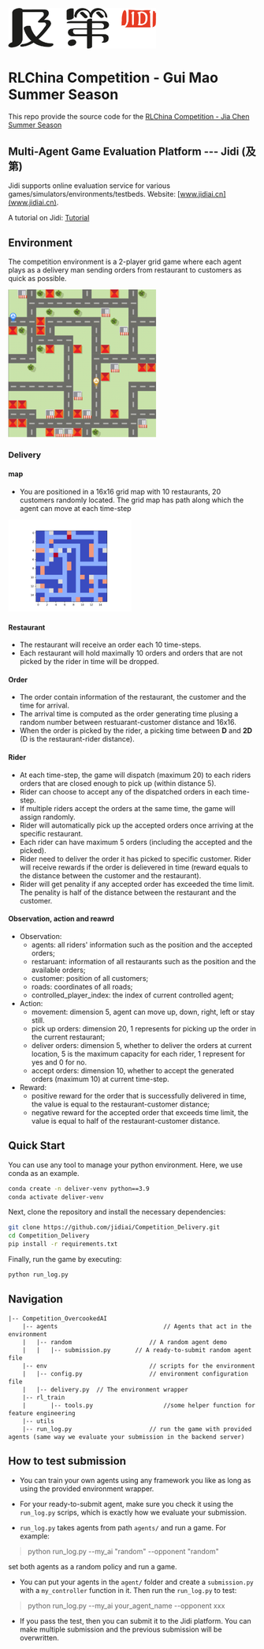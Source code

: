 <img src="imgs/Jidi%20logo.png" width='300px'> 

# RLChina Competition - Gui Mao Summer Season

This repo provide the source code for the [RLChina Competition - Jia Chen Summer Season](http://www.jidiai.cn/compete_detail?compete=53)



## Multi-Agent Game Evaluation Platform --- Jidi (及第)
Jidi supports online evaluation service for various games/simulators/environments/testbeds. Website: [www.jidiai.cn](www.jidiai.cn).

A tutorial on Jidi: [Tutorial](https://github.com/jidiai/ai_lib/blob/master/assets/Jidi%20tutorial.pdf)


## Environment
The competition environment is a 2-player grid game where each agent plays as a delivery man sending orders from restaurant to customers as quick as possible.

<img src='imgs/delivery.gif' width=300>


### Delivery

#### map

- You are positioned in a 16x16 grid map with 10 restaurants, 20 customers randomly located. The grid map has path along which the agent can move at each time-step

<img src='imgs/delivery_map.png' width=250>

#### Restaurant
- The restaurant will receive an order each 10 time-steps. 
- Each restaurant will hold maximally 10 orders and orders that are not picked by the rider in time will be dropped.

#### Order
- The order contain information of the restaurant, the customer and the time for arrival.
- The arrival time is computed as the order generating time plusing a random number between restuarant-customer distance and 16x16.
- When the order is picked by the rider, a picking time between **D** and **2D** (D is the restaurant-rider distance). 

#### Rider
- At each time-step, the game will dispatch (maximum 20) to each riders orders that are closed enough to pick up (within distance 5).
- Rider can choose to accept any of the dispatched orders in each time-step.
- If multiple riders accept the orders at the same time, the game will assign randomly.
- Rider will automatically pick up the accepted orders once arriving at the specific restaurant.
- Each rider can have maximum 5 orders (including the accepted and the picked).
- Rider need to deliver the order it has picked to specific customer. Rider will receive rewards if the order is delievered in time (reward equals to the distance between the customer and the restaurant).
- Rider will get penality if any accepted order has exceeded the time limit. The penality is half of the distance between the restaurant and the customer.

#### Observation, action and reawrd
- Observation: 
  - agents: all riders' information such as the position and the accepted orders;
  - restaruant: information of all restaurants such as the position and the available orders;
  - customer: position of all customers;
  - roads: coordinates of all roads;
  - controlled_player_index: the index of current controlled agent;
- Action:
  - movement: dimension 5, agent can move up, down, right, left or stay still.
  - pick up orders: dimension 20, 1 represents for picking up the order in the current restaurant;
  - deliver orders: dimension 5, whether to deliver the orders at current location, 5 is the maximum capacity for each rider, 1 represent for yes and 0 for no.
  - accept orders: dimension 10, whether to accept the generated orders (maximum 10) at current time-step.
- Reward:
  - positive reward for the order that is successfully delivered in time, the value is equal to the restaurant-customer distance;
  - negative reward for the accepted order that exceeds time limit, the value is equal to half of the restaurant-customer distance.

## Quick Start

You can use any tool to manage your python environment. Here, we use conda as an example.

```bash
conda create -n deliver-venv python==3.9  
conda activate deliver-venv
```

Next, clone the repository and install the necessary dependencies:
```bash
git clone https://github.com/jidiai/Competition_Delivery.git
cd Competition_Delivery
pip install -r requirements.txt
```

Finally, run the game by executing:
```bash
python run_log.py
```


## Navigation

```
|-- Competition_OvercookedAI               
	|-- agents                              // Agents that act in the environment
	|	|-- random                      // A random agent demo
	|	|	|-- submission.py       // A ready-to-submit random agent file
	|-- env		                        // scripts for the environment
	|	|-- config.py                   // environment configuration file
	|	|-- delivery.py  // The environment wrapper		  
	|-- rl_train
	|       |-- tools.py                    //some helper function for feature engineering  
	|-- utils               
	|-- run_log.py		                // run the game with provided agents (same way we evaluate your submission in the backend server)
```



## How to test submission

- You can train your own agents using any framework you like as long as using the provided environment wrapper. 

- For your ready-to-submit agent, make sure you check it using the ``run_log.py`` scrips, which is exactly how we 
evaluate your submission.

- ``run_log.py`` takes agents from path `agents/` and run a game. For example:

>python run_log.py --my_ai "random" --opponent "random"

set both agents as a random policy and run a game.

- You can put your agents in the `agent/` folder and create a `submission.py` with a `my_controller` function 
in it. Then run the `run_log.py` to test:

>python run_log.py --my_ai your_agent_name --opponent xxx

- If you pass the test, then you can submit it to the Jidi platform. You can make multiple submission and the previous submission will
be overwritten.


